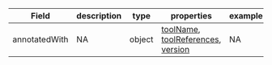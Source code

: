 |Field | description | type | properties | example | enum|
| ---| ---| ---| ---| ---| --- |
| annotatedWith | NA | object | [toolName](./toolName.md), [toolReferences](./toolReferences.md), [version](./version.md) | NA | NA|
